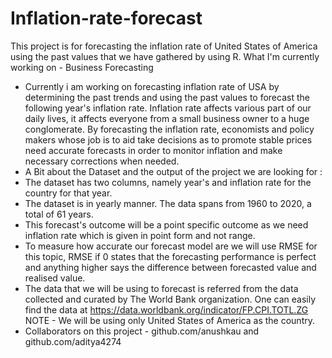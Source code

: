 # Inflation-rate-forecast
This project is for forecasting the inflation rate of United States of America using the past values that we have gathered by using R.
What I'm currently working on - Business Forecasting 
- Currently i am working on forecasting inflation rate of USA by determining the past trends and using the past values to forecast the following year's inflation rate. Inflation rate affects various part of our daily lives, it affects everyone from a small business owner to a huge conglomerate. By forecasting the inflation rate, economists and policy makers whose job is to aid take decisions as to promote stable prices need accurate forecasts in order to monitor inflation and make necessary corrections when needed.
- A Bit about the Dataset and the output of the project we are looking for :
- The dataset has two columns, namely year's and inflation rate for the country for that year. 
- The dataset is in yearly manner. The data spans from 1960 to 2020, a total of 61 years.    
- This forecast's outcome will be a point specific outcome as we need inflation rate which is given in point form and not range. 
- To measure how accurate our forecast model are we will use RMSE for this topic, RMSE if 0 states that the forecasting performance is perfect and anything higher says the difference between forecasted value and realised value.
- The data that we will be using to forecast is referred from the data collected and curated by The World Bank organization. One can easily find the data at https://data.worldbank.org/indicator/FP.CPI.TOTL.ZG NOTE - We will be using only United States of America as the country. 
- Collaborators on this project - github.com/anushkau and github.com/aditya4274

